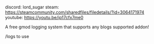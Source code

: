 discord: lord_sugar
steam: https://steamcommunity.com/sharedfiles/filedetails/?id=3064171974
youtube: https://youtu.be/ip17cfx7me0

A free gmod logging system that supports any blogs supported addon!

/logs to use
